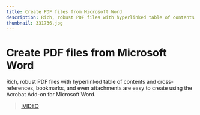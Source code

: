 ```yaml
---
title: Create PDF files from Microsoft Word
description: Rich, robust PDF files with hyperlinked table of contents and cross-references, bookmarks, and even attachments are easy to create using the Acrobat Add-on for Microsoft Word
thumbnail: 331736.jpg
---
```


# Create PDF files from Microsoft Word

Rich, robust PDF files with hyperlinked table of contents and cross-references, bookmarks, and even attachments are easy to create using the Acrobat Add-on for Microsoft Word.

>[!VIDEO](https://video.tv.adobe.com/v/331736?hidetitle=true)